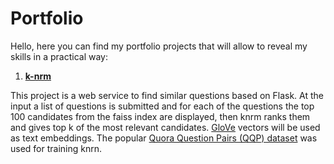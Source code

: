# Portfolio
Hello, here you can find my portfolio projects that will allow to reveal my skills in a practical way:
1. [**k-nrm**](https://arxiv.org/pdf/1706.06613.pdf)

This project is a web service to find similar questions based on Flask. At the input a list of questions is submitted and for each of the questions the top 100 candidates from the faiss index are displayed, then knrm ranks them and gives top k of the most relevant candidates. [GloVe](https://nlp.stanford.edu/projects/glove/) vectors will be used as text embeddings. The popular [Quora Question Pairs (QQP) dataset](https://gluebenchmark.com/tasks) was used for training knrn.



